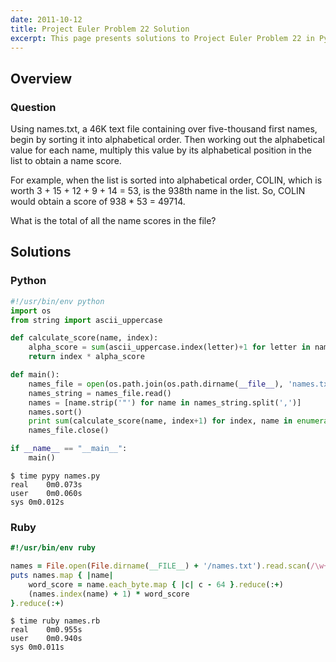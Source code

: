 ```yaml
---
date: 2011-10-12
title: Project Euler Problem 22 Solution
excerpt: This page presents solutions to Project Euler Problem 22 in Python and Ruby.
---
```



## Overview


### Question

Using names.txt,
a 46K text file containing over five-thousand first names, 
begin by sorting it into alphabetical order. Then working 
out the alphabetical value for each name, multiply this 
value by its alphabetical position in the list to obtain 
a name score.

For example, when the list is sorted into alphabetical order, 
COLIN, which is worth 3 + 15 + 12 + 9 + 14 = 53, is the 938th 
name in the list. So, COLIN would obtain a score of 
938 * 53 = 49714.

What is the total of all the name scores in the file?






## Solutions

### Python

```python
#!/usr/bin/env python
import os
from string import ascii_uppercase

def calculate_score(name, index):
    alpha_score = sum(ascii_uppercase.index(letter)+1 for letter in name)
    return index * alpha_score

def main():
    names_file = open(os.path.join(os.path.dirname(__file__), 'names.txt'))
    names_string = names_file.read()
    names = [name.strip('"') for name in names_string.split(',')] 
    names.sort()
    print sum(calculate_score(name, index+1) for index, name in enumerate(names))
    names_file.close()

if __name__ == "__main__":
    main()
```


```
$ time pypy names.py
real	0m0.073s
user	0m0.060s
sys	0m0.012s
```



### Ruby

```ruby
#!/usr/bin/env ruby

names = File.open(File.dirname(__FILE__) + '/names.txt').read.scan(/\w+/).sort
puts names.map { |name| 
	word_score = name.each_byte.map { |c| c - 64 }.reduce(:+)
	(names.index(name) + 1) * word_score
}.reduce(:+)
```


```
$ time ruby names.rb
real	0m0.955s
user	0m0.940s
sys	0m0.011s
```


